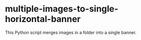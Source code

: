 # multiple-images-to-single-horizontal-banner
This Python script merges images in a folder into a single banner.
